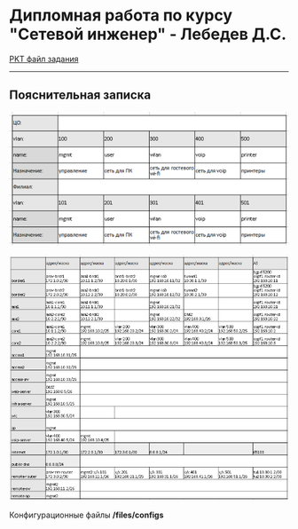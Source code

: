 # Дипломная работа по курсу "Сетевой инженер" - Лебедев Д.С.

[PKT файл задания](files/DIP.NTW26.pkt)


---
## Пояснительная записка

![](_att/02.dip.pz00.png)

![](_att/02.dip.pz01.png)

Конфигурационные файлы **/files/configs**